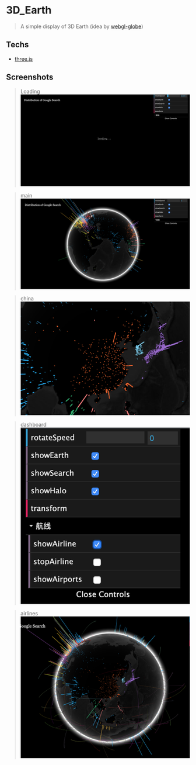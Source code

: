 # 3D_Earth

> A simple display of 3D Earth (idea by [webgl-globe](https://github.com/dataarts/webgl-globe)) 

## Techs
* [three.js](https://threejs.org/)

## Screenshots

> Loading 
![loading.png](https://github.com/luvsunlight/3D_Earth/blob/master/3DEarth/screenshots/loading.png)

> main
![main.png](https://github.com/luvsunlight/3D_Earth/blob/master/3DEarth/screenshots/main.png)


> china
![china.png](https://github.com/luvsunlight/3D_Earth/blob/master/3DEarth/screenshots/china.png)

> dashboard
![dashboard.png](https://github.com/luvsunlight/3D_Earth/blob/master/3DEarth/screenshots/dashboard.png)

> airlines
![airline.png](https://github.com/luvsunlight/3D_Earth/blob/master/3DEarth/screenshots/airline.png)